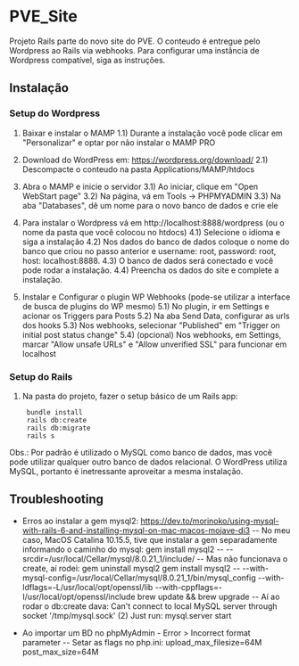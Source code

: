# PVE_Site
Projeto Rails parte do novo site do PVE. O conteudo é entregue pelo Wordpress ao Rails via webhooks. Para configurar uma instância de Wordpress compatível, siga as instruções.

## Instalação

### Setup do Wordpress

1) Baixar e instalar o MAMP
1.1) Durante a instalação você pode clicar em "Personalizar" e optar por não instalar o MAMP PRO

2) Download do WordPress em: https://wordpress.org/download/
2.1) Descompacte o conteudo na pasta Applications/MAMP/htdocs

3) Abra o MAMP e inicie o servidor
3.1) Ao iniciar, clique em "Open WebStart page"
3.2) Na página, vá em Tools -> PHPMYADMIN
3.3) Na aba "Databases", dê um nome para o novo banco de dados e crie ele

4) Para instalar o Wordpress vá em http://localhost:8888/wordpress (ou o nome da pasta que você colocou no htdocs)
4.1) Selecione o idioma e siga a instalação
4.2) Nos dados do banco de dados coloque o nome do banco que criou no passo anterior e username: root, password: root, host: localhost:8888.
4.3) O banco de dados será conectado e você pode rodar a instalação. 
4.4) Preencha os dados do site e complete a instalação.

5) Instalar e Configurar o plugin WP Webhooks (pode-se utilizar a interface de busca de plugins do WP mesmo)
5.1) No plugin, ir em Settings e acionar os Triggers para Posts
5.2) Na aba Send Data, configurar as urls dos hooks
5.3) Nos webhooks, selecionar "Published" em "Trigger on initial post status change"
5.4) (opcional) Nos webhooks, em Settings, marcar "Allow unsafe URLs" e "Allow unverified SSL" para funcionar em localhost

### Setup do Rails
1) Na pasta do projeto, fazer o setup básico de um Rails app:

        bundle install
        rails db:create
        rails db:migrate
        rails s

Obs.: Por padrão é utilizado o MySQL como banco de dados, mas você pode utilizar qualquer outro banco de dados relacional. O WordPress utiliza MySQL, portanto é inetressante aproveitar a mesma instalação.

## Troubleshooting
- Erros ao instalar a gem mysql2: 
        https://dev.to/morinoko/using-mysql-with-rails-6-and-installing-mysql-on-mac-macos-mojave-di3
-- No meu caso, MacOS Catalina 10.15.5, tive que instalar a gem separadamente informando o caminho do mysql:
    gem install mysql2 -- --srcdir=/usr/local/Cellar/mysql/8.0.21_1/include/
-- Mas não funcionava o create, aí rodei:
    gem uninstall mysql2
    gem install mysql2 -- --with-mysql-config=/usr/local/Cellar/mysql/8.0.21_1/bin/mysql_config --with-ldflags=-L/usr/local/opt/openssl/lib --with-cppflags=-I/usr/local/opt/openssl/include
    brew update && brew upgrade
-- Aí ao rodar o db:create dava: Can't connect to local MySQL server through socket '/tmp/mysql.sock' (2)
    Just run: mysql.server start

- Ao importar um BD no phpMyAdmin - Error > Incorrect format parameter
-- Setar as flags no php.ini:
upload_max_filesize=64M
post_max_size=64M



